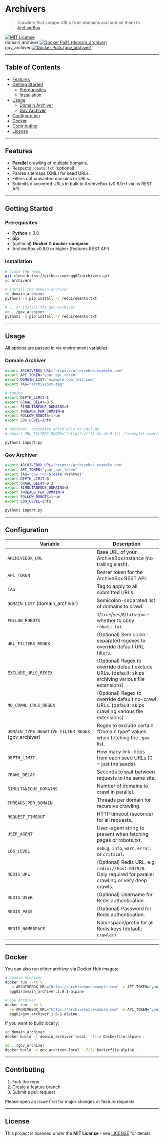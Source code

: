 # Archivers

> Crawlers that scrape URLs from domains and submit them to [ArchiveBox](https://github.com/ArchiveBox/ArchiveBox).

[![MIT License](https://img.shields.io/badge/license-MIT-blue.svg)](LICENSE)  
domain_archiver [![Docker Pulls (domain_archiver)](https://img.shields.io/docker/pulls/egg82/domain_archiver)](https://hub.docker.com/r/egg82/domain_archiver)  
gov_archiver [![Docker Pulls (gov_archiver)](https://img.shields.io/docker/pulls/egg82/gov_archiver)](https://hub.docker.com/r/egg82/gov_archiver)

---

## Table of Contents

- [Features](#features)  
- [Getting Started](#getting-started)  
  - [Prerequisites](#prerequisites)  
  - [Installation](#installation)  
- [Usage](#usage)  
  - [Domain Archiver](#domain-archiver)  
  - [Gov Archiver](#gov-archiver)  
- [Configuration](#configuration)  
- [Docker](#docker)  
- [Contributing](#contributing)  
- [License](#license)  

---

## Features

- **Parallel** crawling of multiple domains.  
- Respects `robots.txt` (optional).  
- Parses sitemaps (XML) for seed URLs.  
- Filters out unwanted domains or URLs.  
- Submits discovered URLs in bulk to ArchiveBox (v0.8.0+) via its REST API.  

---

## Getting Started

### Prerequisites

- **Python** ≥ 3.8  
- **pip**  
- (optional) **Docker** & **docker-compose**  
- ArchiveBox v0.8.0 or higher (features REST API)

### Installation

```bash
# Clone the repo
git clone https://github.com/egg82/archivers.git
cd archivers

# Install the domain-archiver
cd domain_archiver
python3 -m pip install -r requirements.txt

# .. or install the gov-archiver
cd ../gov_archiver
python3 -m pip install -r requirements.txt
```

---

## Usage

All options are passed in via environment variables.

### Domain Archiver

```bash
export ARCHIVEBOX_URL="https://archivebox.example.com"
export API_TOKEN="your_api_token"
export DOMAIN_LIST="example.com;test.com"
export TAG="archivebox-tag"

# tuning
export DEPTH_LIMIT=1
export CRAWL_DELAY=0.5
export SIMULTANEOUS_DOMAINS=3
export THREADS_PER_DOMAIN=8
export FOLLOW_ROBOTS=true
export LOG_LEVEL=info

# optional: customize which URLs to include
# export URL_FILTERS_REGEX="^https?://([A-Za-z0-9-]+\.)*example\.com(/.*)?$"

python3 import.py
```

### Gov Archiver

```bash
export ARCHIVEBOX_URL="https://archivebox.example.com"
export API_TOKEN="your_api_token"
export TAG="gov-run-$(date +%Y%m%d)"
export DEPTH_LIMIT=0
export CRAWL_DELAY=0.2
export SIMULTANEOUS_DOMAINS=5
export THREADS_PER_DOMAIN=4
export FOLLOW_ROBOTS=true
export LOG_LEVEL=info

python3 import.py
```

---

## Configuration

| Variable                          | Description                                                                                                     |
|-----------------------------------|-----------------------------------------------------------------------------------------------------------------|
| `ARCHIVEBOX_URL`                  | Base URL of your ArchiveBox instance (no trailing slash).                                                       |
| `API_TOKEN`                       | Bearer token for the ArchiveBox REST API.                                                                       |
| `TAG`                             | Tag to apply to all submitted URLs.                                                                             |
| `DOMAIN_LIST` (domain_archiver)   | Semicolon-separated list of domains to crawl.                                                                   |
| `FOLLOW_ROBOTS`                   | `1`/`true`/`yes`/`0`/`false`/`no` - whether to obey `robots.txt`.                                               |
| `URL_FILTERS_REGEX`               | (Optional) Semicolon-separated regexes to override default URL filters.                                         |
| `EXCLUDE_URLS_REGEX`              | (Optional) Regex to override default exclude URLs. (default: skips archiving various file extensions)           |
| `NO_CRAWL_URLS_REGEX`             | (Optional) Regex to override default no-crawl URLs. (default: skips crawling various file extensions)           |
| `DOMAIN_TYPE_NEGATIVE_FILTER_REGEX` (gov_archiver) | Regex to exclude certain “Domain type” values when fetching the `.gov` list.                   |
| `DEPTH_LIMIT`                     | How many link-hops from each seed URLs (0 = just the seeds).                                                    |
| `CRAWL_DELAY`                     | Seconds to wait between requests to the same site.                                                              |
| `SIMULTANEOUS_DOMAINS`            | Number of domains to crawl in parallel.                                                                         |
| `THREADS_PER_DOMAIN`              | Threads per domain for recursive crawling.                                                                      |
| `REQUEST_TIMEOUT`                 | HTTP timeout (seconds) for all requests.                                                                        |
| `USER_AGENT`                      | User-agent string to present when fetching pages or robots.txt.                                                 |
| `LOG_LEVEL`                       | `debug`, `info`, `warn`, `error`, or `critical`.                                                                |
| `REDIS_URL`                       | (Optional) Redis URL, e.g. `redis://host:6379/0`. Only required for parallel crawling or very deep crawls.      |
| `REDIS_USER`                      | (Optional) Username for Redis authentication.                                                                   |
| `REDIS_PASS`                      | (Optional) Password for Redis authentication.                                                                   |
| `REDIS_NAMESPACE`                 | Namespace/prefix for all Redis keys (default: `crawler`).                                                       |

---

## Docker

You can also run either archiver via Docker Hub images:

```bash
# Domain Archiver
docker run --rm \
  -e ARCHIVEBOX_URL="https://archivebox.example.com" -e API_TOKEN="your_api_token" -e DOMAIN_LIST="example.com;test.com" \
  egg82/domain_archiver:1.0.1-alpine

# Gov Archiver
docker run --rm \
  -e ARCHIVEBOX_URL="https://archivebox.example.com" -e API_TOKEN="your_api_token" \
  egg82/gov_archiver:1.0.1-alpine
```

If you want to build locally:

```bash
cd domain_archiver
docker build -t domain_archiver-local --file Dockerfile-alpine .

cd ../gov_archiver
docker build -t gov_archiver-local --file Dockerfile-alpine .
```

---

## Contributing

1. Fork the repo  
2. Create a feature branch  
3. Submit a pull request  

Please open an issue first for major changes or feature requests.

---

## License

This project is licensed under the **MIT License** - see [LICENSE](LICENSE) for details.
